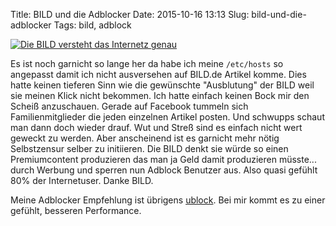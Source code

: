 Title: BILD und die Adblocker
Date: 2015-10-16 13:13
Slug: bild-und-die-adblocker
Tags: bild, adblock

[![Die BILD versteht das Internetz genau]({filename}/images/bild_adblock.png)](http://www.kraftfuttermischwerk.de/blogg/bild-de-sperrt-adblock-user-aus/)

Es ist noch garnicht so lange her da habe ich meine `/etc/hosts` so angepasst damit ich nicht ausversehen auf BILD.de Artikel komme. Dies hatte keinen tieferen Sinn wie die gewünschte "Ausblutung" der BILD weil sie meinen Klick nicht bekommen. Ich hatte einfach keinen Bock mir den Scheiß anzuschauen. Gerade auf Facebook tummeln sich Familienmitglieder die jeden einzelnen Artikel posten. Und schwupps schaut man dann doch wieder drauf. Wut und Streß sind es einfach nicht wert geweckt zu werden. Aber anscheinend ist es garnicht mehr nötig Selbstzensur selber zu initiieren. Die BILD denkt sie würde so einen Premiumcontent produzieren das man ja Geld damit produzieren müsste... durch Werbung und sperren nun Adblock Benutzer aus. Also quasi gefühlt 80% der Internetuser. Danke BILD.

Meine Adblocker Empfehlung ist übrigens [ublock](https://www.ublock.org/). Bei mir kommt es zu einer gefühlt, besseren Performance.
